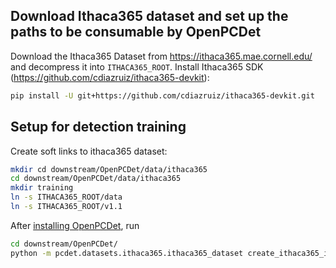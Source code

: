 ## Download Ithaca365 dataset and set up the paths to be consumable by OpenPCDet

Download the Ithaca365 Dataset
from https://ithaca365.mae.cornell.edu/ and decompress it
into `ITHACA365_ROOT`. Install Ithaca365 SDK (https://github.com/cdiazruiz/ithaca365-devkit):

```bash
pip install -U git+https://github.com/cdiazruiz/ithaca365-devkit.git
```

## Setup for detection training

Create soft links to ithaca365 dataset:
```bash
mkdir cd downstream/OpenPCDet/data/ithaca365
cd downstream/OpenPCDet/data/ithaca365
mkdir training
ln -s ITHACA365_ROOT/data
ln -s ITHACA365_ROOT/v1.1
```
After [installing OpenPCDet](../../downstream/OpenPCDet/docs/INSTALL.md), run
```bash
cd downstream/OpenPCDet/
python -m pcdet.datasets.ithaca365.ithaca365_dataset create_ithaca365_info tools/cfgs/dataset_configs/ithaca365_dataset.yaml
```